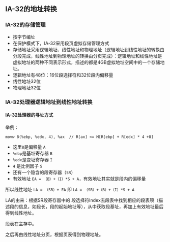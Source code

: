 ## IA-32的地址转换

### IA-32的存储管理

- 按字节编址
- 在保护模式下，IA-32采用段页虚拟存储管理方式
- 存储地址采用逻辑地址、线性地址和物理地址（逻辑地址到线性地址的转换由分段完成，线性地址到物理地址的转换由分页完成）：逻辑地址和线性地址是虚拟地址的两种不同表示形式，描述的都是4GB虚拟地址空间中的一个存储地址。
- 逻辑地址有48位：16位段选择符和32位段内偏移量
- 线性地址32位
- 物理地址32位



### IA-32处理器逻辑地址到线性地址转换

#### IA-32处理器的寻址方式

举例：

`movw 8(%ebp, %edx, 4), %ax  // R[ax] <= M[R[ebp] + R[edx] * 4 +8]`

- 这里`8`是偏移量 `A`
- `%ebp`是基址寄存器 `B`
- `%edx`是变址寄存器 `I`
- `4` 是比例因子 `S`
- 还有一个隐含的段寄存器（`SR`）
- 有效地址 `EA = （B）+（I）*S + A`，有效地址其实就是段内的偏移量

所以线性地址 `LA = （SR）+ EA`  即  `LA = （SR）+（B）+（I）*S + A`

LA的由来：根据SR段寄存器中的 段选择符Index去段表中找到相应的段表项（描述段的信息，如段长，段的起始地址等），从中获取段基址，再加上有效地址最后得到线性地址。

段表在主存中。

之后再由线性地址分页，根据页表得到物理地址。